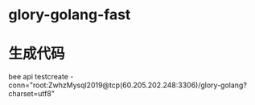 # glory-golang-fast

# 生成代码
bee api testcreate -conn="root:ZwhzMysql2019@tcp(60.205.202.248:3306)/glory-golang?charset=utf8"